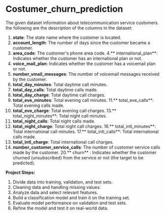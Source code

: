 # Costumer_churn_prediction

The given dataset information about telecommunication service customers. the following are the description of the columns in the dataset:

1. **state**: The state name where the customer is located.
2. **account_length**: The number of days since the customer became a customer.
3. **area_code**: The customer's phone area code.
4.** international_plan**: Indicates whether the customer has an international plan or not.
5. **voice_mail_plan**: Indicates whether the customer has a voicemail plan or not.
6. **number_vmail_messages**: The number of voicemail messages received by the customer.
7. **total_day_minutes**: Total daytime call minutes.
8. **total_day_calls**: Total daytime calls made.
9. **total_day_charge**: Total daytime call charges.
10. **total_eve_minutes**: Total evening call minutes.
11.** total_eve_calls**: Total evening calls made.
12. **total_eve_charge**: Total evening call charges.
13.** total_night_minutes**: Total night call minutes.
14. **total_night_calls**: Total night calls made.
15. **total_night_charge**: Total night call charges.
16.** total_intl_minutes**: Total international call minutes.
17.** total_intl_calls**: Total international calls made.
18. **total_intl_charge**: Total international call charges.
19. **number_customer_service_calls**: The number of customer service calls made by the customer.
20.** churn** : Indicates whether the customer churned (unsubscribed) from the service or not (the target to be predicted).



**Project Steps:**
1. Divide data into training, validation, and test sets.
2. Cleaning data and handling missing values.
3. Analyze data and select relevant features.
4. Build a classification model and train it on the training set.
5. Evaluate model performance on validation and test sets.
6. Refine the model and test it on real-world data.
    
